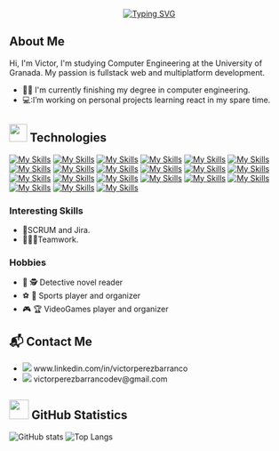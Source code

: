 <div align="center">

[![Typing SVG](https://readme-typing-svg.herokuapp.com?font=Courgette&size=30&pause=300&color=008DD5&random=false&width=435&lines=Hi!+I'm+Victor+Perez+Barranco;Computer+Engineering+Student;Mention+in+Software+Engineering)](https://git.io/typing-svg)

</div>


## About Me
Hi, I'm Victor, I'm studying Computer Engineering at the University of Granada. My passion is fullstack web and multiplatform development.

- 👨‍🎓 I'm currently finishing my degree in computer engineering.
- 💻:I’m working on personal projects learning react in my spare time.


## <img src = "https://media2.giphy.com/media/QssGEmpkyEOhBCb7e1/giphy.gif?cid=ecf05e47a0n3gi1bfqntqmob8g9aid1oyj2wr3ds3mg700bl&rid=giphy.gif" width = 32px>  Technologies 
<p align="center">

  [![My Skills](https://skillicons.dev/icons?i=git "git")](https://skillicons.dev)
  [![My Skills](https://skillicons.dev/icons?i=github "GitHub")](https://skillicons.dev)
  [![My Skills](https://skillicons.dev/icons?i=js "JavaScript")](https://skillicons.dev)
  [![My Skills](https://skillicons.dev/icons?i=ts "TypeScript")](https://skillicons.dev)
  [![My Skills](https://skillicons.dev/icons?i=vue "Vue")](https://skillicons.dev)
  [![My Skills](https://skillicons.dev/icons?i=react "React")](https://skillicons.dev)
  [![My Skills](https://skillicons.dev/icons?i=html "HTML")](https://skillicons.dev)
  [![My Skills](https://skillicons.dev/icons?i=css "CSS")](https://skillicons.dev)
  [![My Skills](https://skillicons.dev/icons?i=php "PHP")](https://skillicons.dev)
  [![My Skills](https://skillicons.dev/icons?i=py "Python")](https://skillicons.dev)
  [![My Skills](https://skillicons.dev/icons?i=dart "Dart")](https://skillicons.dev)
  [![My Skills](https://skillicons.dev/icons?i=flutter "Flutter")](https://skillicons.dev)
  [![My Skills](https://skillicons.dev/icons?i=c "C")](https://skillicons.dev)
  [![My Skills](https://skillicons.dev/icons?i=cpp "C++")](https://skillicons.dev)
  [![My Skills](https://skillicons.dev/icons?i=java "Java")](https://skillicons.dev)
  [![My Skills](https://skillicons.dev/icons?i=androidstudio "Android Studio")](https://skillicons.dev)
  [![My Skills](https://skillicons.dev/icons?i=vscode "VSCode")](https://skillicons.dev)
  [![My Skills](https://skillicons.dev/icons?i=figma "Figma")](https://skillicons.dev)
  [![My Skills](https://skillicons.dev/icons?i=linux "Linux")](https://skillicons.dev)
  [![My Skills](https://skillicons.dev/icons?i=notion "Notion")](https://skillicons.dev)
  [![My Skills](https://skillicons.dev/icons?i=latex "LaTeX")](https://skillicons.dev)
  
</p>

### Interesting Skills
- 📑SCRUM and Jira.
- 🧑‍🤝‍🧑Teamwork.

### Hobbies
- :closed_book: :detective: Detective novel reader
- :soccer: :softball: Sports player and organizer 
- :video_game: :trophy: VideoGames player and organizer


## 📬 Contact Me
<ul>
   <li><a><img src="https://skillicons.dev/icons?i=linkedin" /> www.linkedin.com/in/victorperezbarranco </a></li>
   <li><a><img src="https://skillicons.dev/icons?i=gmail" /> victorperezbarrancodev@gmail.com </a></li>
</ul>


## <img src = "https://i.pinimg.com/originals/65/c4/f4/65c4f452571be1261e9c623f7da488ac.gif" width = 35px> GitHub Statistics 
![GitHub stats](https://github-readme-stats.vercel.app/api?username=VictorPB&show_icons=true&theme=tokyonight)
![Top Langs](https://github-readme-stats.vercel.app/api/top-langs/?username=VictorPB&theme=tokyonight&layout=compact)
